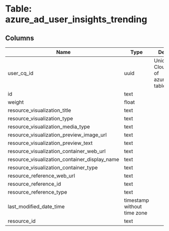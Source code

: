 
# Table: azure_ad_user_insights_trending

## Columns
| Name        | Type           | Description  |
| ------------- | ------------- | -----  |
|user_cq_id|uuid|Unique CloudQuery ID of azure_ad_users table (FK)|
|id|text||
|weight|float||
|resource_visualization_title|text||
|resource_visualization_type|text||
|resource_visualization_media_type|text||
|resource_visualization_preview_image_url|text||
|resource_visualization_preview_text|text||
|resource_visualization_container_web_url|text||
|resource_visualization_container_display_name|text||
|resource_visualization_container_type|text||
|resource_reference_web_url|text||
|resource_reference_id|text||
|resource_reference_type|text||
|last_modified_date_time|timestamp without time zone||
|resource_id|text||
